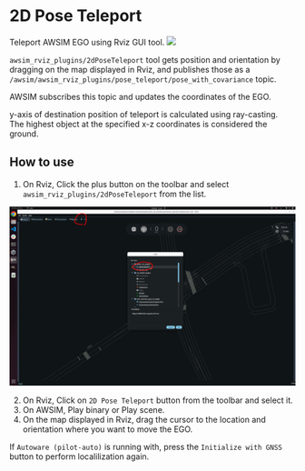 # 2D Pose Teleport
Teleport AWSIM EGO using Rviz GUI tool.
<a href="./2d_pose_teleport.png" data-lightbox="2D Pose Teleport" data-title="2D Pose Teleport" data-alt="2D Pose Teleport"><img src="./2d_pose_teleport.png"></a>

`awsim_rviz_plugins/2dPoseTeleport` tool gets position and orientation by dragging on the map displayed in Rviz, and publishes those as a `/awsim/awsim_rviz_plugins/pose_teleport/pose_with_covariance` topic.

AWSIM subscribes this topic and updates the coordinates of the EGO.

y-axis of destination position of teleport is calculated using ray-casting.  
The highest object at the specified x-z coordinates is considered the ground.

## How to use
1. On Rviz, Click the plus button on the toolbar and select `awsim_rviz_plugins/2dPoseTeleport` from the list.

<a href="./tool_bar.png" data-lightbox="2D Pose Teleport Setup" data-title="2D Pose Teleport Setup" data-alt="2D Pose Teleport Setup"><img src="./tool_bar.png"></a>

2. On Rviz, Click on `2D Pose Teleport` button from the toolbar and select it.
3. On AWSIM, Play binary or Play scene.
4. On the map displayed in Rviz, drag the cursor to the location and orientation where you want to move the EGO.

If `Autoware (pilot-auto)` is running with, press the `Initialize with GNSS` button to perform localilization again.